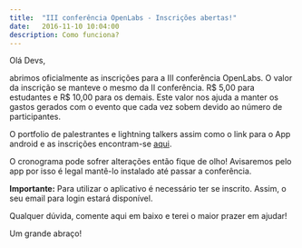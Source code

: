 ```yaml
---
title:  "III conferência OpenLabs - Inscrições abertas!"
date:   2016-11-10 10:04:00
description: Como funciona?
---
```


Olá Devs,

abrimos oficialmente as inscrições para a III conferência OpenLabs. O valor da inscrição se manteve o mesmo da II conferência. R$ 5,00 para estudantes e R$ 10,00 para os demais. Este valor nos ajuda a manter os gastos gerados com o evento que cada vez sobem devido ao número de participantes. 

O portfolio de palestrantes e lightning talkers assim como o link para o App android e as inscrições encontram-se [aqui](http://openlabs.com.br).

O cronograma pode sofrer alterações então fique de olho! Avisaremos pelo app por isso é legal mantê-lo instalado até passar a conferência.

**Importante:** Para utilizar o aplicativo é necessário ter se inscrito. Assim, o seu email para login estará disponível.


Qualquer dúvida, comente aqui em baixo e terei o maior prazer em ajudar!


Um grande abraço!